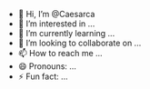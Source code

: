 - 👋 Hi, I’m @Caesarca
- 👀 I’m interested in ...
- 🌱 I’m currently learning ...
- 💞️ I’m looking to collaborate on ...
- 📫 How to reach me ...
- 😄 Pronouns: ...
- ⚡ Fun fact: ...

<!---
Caesarca/Caesarca is a ✨ special ✨ repository because its `README.md` (this file) appears on your GitHub profile.
You can click the Preview link to take a look at your changes.
--->
